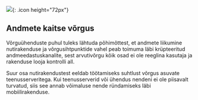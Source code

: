 ![](<%= image_path("network.png") %>){: .icon height="72px"}

## Andmete kaitse võrgus

Võrguühenduste puhul tuleks lähtuda põhimõttest, et andmete liikumine nutirakenduse ja võrgusihtpunktide vahel peab toimuma läbi krüpteeritud andmeedastuskanalite, sest arvutivõrgu kõik osad ei ole reeglina kasutaja ja rakenduse looja kontrolli all.

Suur osa nutirakendustest eeldab töötamiseks suhtlust võrgus asuvate teenusserveritega. Kui teenusserverid või ühendus nendeni ei ole piisavalt turvatud, siis see annab võimaluse nende ründamiseks läbi mobiilirakenduse.
